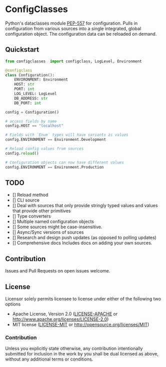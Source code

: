 # ConfigClasses

Python's dataclasses module [PEP-557](https://www.python.org/dev/peps/pep-0557/) for configuration.
Pulls in configuration from various sources into a single integrated, global configuration
object. The configuration data can be reloaded on demand.


## Quickstart

```python
from configclasses  import configclass, LogLevel, Environment

@configclass
class Configuration():
    ENVIRONMENT: Environment
    HOST: str
    PORT: int
    LOG_LEVEL: LogLevel
    DB_ADDRESS: str
    DB_PORT: int

config = Configuration()

# access fields by name
config.HOST == "localhost"

# Fields with `Enum` types will have variants as values
config.ENVIRONMENT == Environment.Development

# Reload config values from sources
config.reload()

# Configuration objects can now have different values
config.ENVIRONMENT == Environment.Production
```

## TODO
  - [] Reload method
  - [] CLI source
  - [] Deal with sources that only provide stringly typed values and values that provide other primitives
  - [] Type converters
  - [] Multiple named configuration objects
  - [] Some sources might be case-insensitive.
  - [] Async/Sync versions of sources
  - [] Research and design push updates (as opposed to polling updates)
  - [] Comprehensive docs
         Includes docs on adding your own sources.

## Contribution

Issues and Pull Requests on open issues welcome.


## License

Licensor solely permits licensee to license under either of the following two options
 * Apache License, Version 2.0 ([LICENSE-APACHE](LICENSE-APACHE) or http://www.apache.org/licenses/LICENSE-2.0)
 * MIT license ([LICENSE-MIT](LICENSE-MIT) or http://opensource.org/licenses/MIT)

### Contribution

Unless you explicitly state otherwise, any contribution intentionally submitted
for inclusion in the work by you shall be dual licensed as above, without any
additional terms or conditions.
